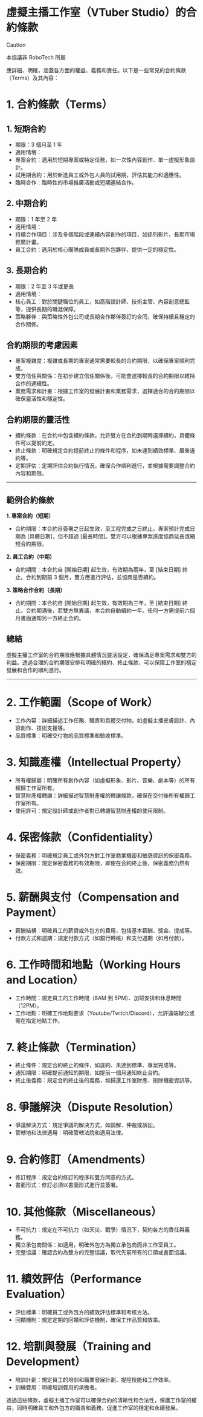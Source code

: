 # 虛擬主播工作室（VTuber Studio）的合約條款

> [!CAUTION]
> 本協議非 RoboTech 所屬

應詳細、明確，涵蓋各方面的權益、義務和責任。以下是一些常見的合約條款（Terms）及其內容：

# 1. 合約條款（Terms）

## 1. 短期合約

- 期限：3 個月至 1 年
- 適用情境：
- 專案合約：適用於短期專案或特定任務，如一次性內容創作、單一虛擬形象設計。
- 試用期合約：用於新進員工或外包人員的試用期，評估其能力和適應性。
- 臨時合作：臨時性的市場推廣活動或短期連結合作。

## 2. 中期合約

- 期限：1 年至 2 年
- 適用情境：
- 持續合作項目：涉及多個階段或連續內容創作的項目，如係列影片、長期市場推廣計畫。
- 員工合約：適用於核心團隊成員或長期外包夥伴，提供一定的穩定性。

## 3. 長期合約

- 期限：2 年至 3 年或更長
- 適用情境：
- 核心員工：對於關鍵職位的員工，如高階設計師、技術主管、內容創意總監等，提供長期的職涯保障。
- 策略夥伴：與策略性外包公司或長期合作夥伴簽訂的合同，確保持續且穩定的合作關係。

## 合約期限的考慮因素

- 專案複雜度：複雜或長期的專案通常需要較長的合約期限，以確保專案順利完成。
- 雙方信任與關係：在初步建立信任關係後，可能會選擇較長的合約期限以維持合作的連續性。
- 業務需求和計畫：根據工作室的發展計畫和業務需求，選擇適合的合約期限以確保靈活性和穩定性。

## 合約期限的靈活性

- 續約條款：在合約中包含續約條款，允許雙方在合約到期時選擇續約，具體條件可以提前約定。
- 終止條款：明確規定合約提前終止的條件和程序，如未達到績效標準、嚴重違約等。
- 定期評估：定期評估合約執行情況，確保合作順利進行，並根據需要調整合約內容和期限。

---

## 範例合約條款

**1. 專案合約（短期）**

- 合約期限：本合約自簽署之日起生效，至工程完成之日終止。專案預計完成日期為 [具體日期]，但不超過 [最長時間]。雙方可以根據專案進度協商延長或縮短合約期限。

**2. 員工合約（中期）**

- 合約期間：本合約自 [開始日期] 起生效，有效期為兩年，至 [結束日期] 終止。合約到期前 3 個月，雙方應進行評估，並協商是否續約。

**3. 策略合作合約（長期）**

- 合約期間：本合約自 [開始日期] 起生效，有效期為三年，至 [結束日期] 終止。合約期滿後，若雙方無異議，本合約自動續約一年。任何一方需提前六個月書面通知另一方終止合約。

## 總結

虛擬主播工作室的合約期限應根據具體情況靈活設定，確保滿足專案需求和雙方的利益。透過合理的合約期限安排和明確的續約、終止條款，可以保障工作室的穩定發展和合作的順利進行。

---

# 2. 工作範圍（Scope of Work）

- 工作內容：詳細描述工作任務、職責和具體交付物，如虛擬主播皮膚設計、內容創作、技術支援等。
- 品質標準：明確交付物的品質標準和驗收標準。

# 3. 知識產權（Intellectual Property）

- 所有權歸屬：明確所有創作內容（如虛擬形象、影片、音樂、劇本等）的所有權歸工作室所有。
- 智慧財產權轉讓：詳細描述智慧財產權的轉讓條款，確保在交付後所有權歸工作室所有。
- 使用許可：規定設計師或創作者對已轉讓智慧財產權的使用限制。

# 4. 保密條款（Confidentiality）

- 保密義務：明確規定員工或外包方對工作室商業機密和敏感資訊的保密義務。
- 保密期限：規定保密義務的有效期限，即使在合約終止後，保密義務仍然有效。

# 5. 薪酬與支付（Compensation and Payment）

- 薪酬結構：明確員工的薪資或外包方的費用，包括基本薪酬、獎金、提成等。
- 付款方式和週期：規定付款方式（如銀行轉帳）和支付週期（如月付款）。

# 6. 工作時間和地點（Working Hours and Location）

- 工作時間：規定員工的工作時間（8AM 到 5PM）、加班安排和休息時間（12PM）。
- 工作地點：明確工作地點要求（Youtube/Twitch/Discord），允許遠端辦公或需在指定地點工作。

# 7. 終止條款（Termination）

- 終止條件：規定合約終止的條件，如違約、未達到標準、專案完成等。
- 通知期限：明確提前通知的期限，如提前一個月通知終止合約。
- 終止後義務：規定合約終止後的義務，如歸還工作室財產、刪除機密資訊等。

# 8. 爭議解決（Dispute Resolution）

- 爭議解決方式：規定爭議的解決方式，如調解、仲裁或訴訟。
- 管轄地和法律適用：明確管轄法院和適用法律。

# 9. 合約修訂（Amendments）

- 修訂程序：規定合約修訂的程序和雙方同意的方式。
- 書面形式：修訂必須以書面形式進行並簽署。

# 10. 其他條款（Miscellaneous）

- 不可抗力：規定在不可抗力（如天災、戰爭）情況下，契約各方的責任與義務。
- 獨立承包商關係：如適用，明確外包方為獨立承包商而非工作室員工。
- 完整協議：確認合約為雙方的完整協議，取代先前所有的口頭或書面協議。

# 11. 績效評估（Performance Evaluation）

- 評估標準：明確員工或外包方的績效評估標準和考核方法。
- 回饋機制：規定定期的回饋和評估機制，確保工作品質和效率。

# 12. 培訓與發展（Training and Development）

- 培訓計劃：規定員工的培訓和職業發展計劃，提陞技能和工作效率。
- 訓練費用：明確培訓費用的承擔者。

透過這些條款，虛擬主播工作室可以確保合約的清晰性和合法性，保護工作室的權益，同時明確員工和外包方的職責和義務，促進工作室的穩定和永續發展。
